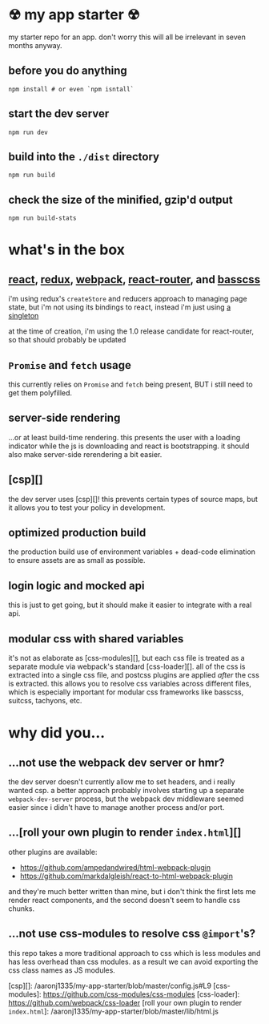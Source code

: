 # &#9762; my app starter &#9762;

my starter repo for an app. don't worry this will all be irrelevant in seven
months anyway.

## before you do anything

    npm install # or even `npm isntall`

## start the dev server

    npm run dev

## build into the `./dist` directory

    npm run build

## check the size of the minified, gzip'd output

    npm run build-stats

# what's in the box

## [react][], [redux][], [webpack][], [react-router][], and [basscss][]

i'm using redux's `createStore` and reducers approach to managing page state,
but i'm not using its bindings to react, instead i'm just using [a singleton][]

at the time of creation, i'm using the 1.0 release candidate for react-router,
so that should probably be updated

## `Promise` and `fetch` usage

this currently relies on `Promise` and `fetch` being present, BUT i still need
to get them polyfilled.

## server-side rendering

&hellip;or at least build-time rendering. this presents the user with a loading
indicator while the js is downloading and react is bootstrapping. it should
also make server-side rerendering a bit easier.

## [csp][]

the dev server uses [csp][]! this prevents certain types of source maps, but it
allows you to test your policy in development.

## optimized production build

the production build use of environment variables + dead-code elimination to
ensure assets are as small as possible.

## login logic and mocked api

this is just to get going, but it should make it easier to integrate with a
real api.

## modular css with shared variables

it's not as elaborate as [css-modules][], but each css file is treated as a
separate module via webpack's standard [css-loader][]. all of the css is
extracted into a single css file, and postcss plugins are applied _after_ the
css is extracted. this allows you to resolve css variables across different
files, which is especially important for modular css frameworks like basscss,
suitcss, tachyons, etc.

# why did you&hellip;

## &hellip;not use the webpack dev server or hmr?

the dev server doesn't currently allow me to set headers, and i really wanted
csp. a better approach probably involves starting up a separate
`webpack-dev-server` process, but the webpack dev middleware seemed easier
since i didn't have to manage another process and/or port.

## &hellip;[roll your own plugin to render `index.html`][]

other plugins are available:

- https://github.com/ampedandwired/html-webpack-plugin
- https://github.com/markdalgleish/react-to-html-webpack-plugin

and they're much better written than mine, but i don't think the first lets me
render react components, and the second doesn't seem to handle css chunks.

## &hellip;not use css-modules to resolve css `@import`'s?

this repo takes a more traditional approach to css which is less modules and
has less overhead than css modules. as a result we can avoid exporting the css
class names as JS modules.

[react]: http://facebook.github.io/react/
[redux]: http://rackt.github.io/redux/
[webpack]: http://webpack.github.io
[react-router]: http://rackt.github.io/react-router/
[basscss]: http://www.basscss.com
[a singleton]: /aaronj1335/my-app-starter/blob/master/src/data/store.js
[csp][]: /aaronj1335/my-app-starter/blob/master/config.js#L9
[css-modules]: https://github.com/css-modules/css-modules
[css-loader]: https://github.com/webpack/css-loader
[roll your own plugin to render `index.html`]: /aaronj1335/my-app-starter/blob/master/lib/html.js
